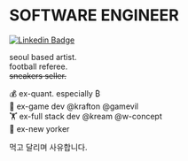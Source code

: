 # SOFTWARE ENGINEER

[![Linkedin Badge](https://img.shields.io/badge/-LinkedIn-blue?style=flat-square&logo=Linkedin&logoColor=white&link=https://www.linkedin.com/in/chaos314/)](https://www.linkedin.com/in/chaos314/)

seoul based artist.\
football referee.\
~~sneakers seller.~~

💰 ex-quant. especially ₿\
👾 ex-game dev @krafton @gamevil\
🏋️ ex-full stack dev @kream @w-concept\
🗽 ex-new yorker

먹고 달리며 사유합니다.
